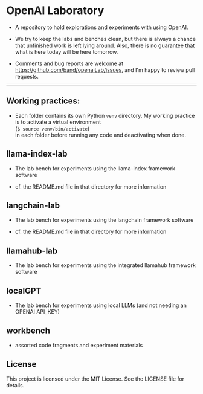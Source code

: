 # OpenAI Laboratory

- A repository to hold explorations and experiments with using OpenAI.

- We try to keep the labs and benches clean, but there is always a chance that unfinished work is left lying around.  Also, there is no guarantee that what is here today will be here tomorrow.

- Comments and bug reports are welcome at <https://github.com/band/openaiLab/issues>, and I'm happy to review pull requests.

-----

## Working practices:  
 - Each folder contains its own Python `venv` directory. My working
   practice is to activate a virtual environment  
   (`$ source venv/bin/activate`)  
   in each folder before running any code and deactivating when done.  


## llama-index-lab

- The lab bench for experiments using the llama-index framework software

- cf. the README.md file in that directory for more information

## langchain-lab

- The lab bench for experiments using the langchain framework software

- cf. the README.md file in that directory for more information

## llamahub-lab  

- The lab bench for experiments using the integrated llamahub
  framework software

## localGPT  

- The lab bench for experiments using local LLMs (and not needing an
  OPENAI API_KEY)
  
## workbench  

- assorted code fragments and experiment materials

## License

This project is licensed under the MIT License. See the LICENSE file for details.
